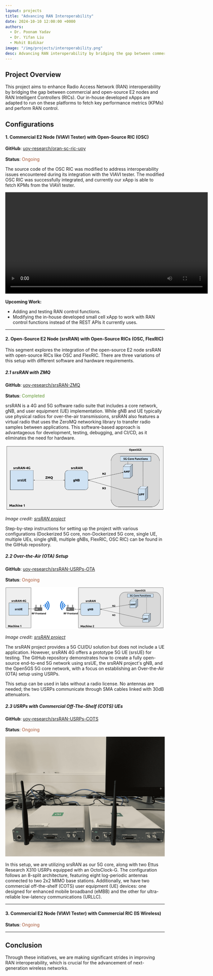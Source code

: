```yaml
---
layout: projects
title: "Advancing RAN Interoperability"
date: 2024-10-10 12:00:00 +0000
authors:
  - Dr. Poonam Yadav
  - Dr. Yifan Liu
  - Mohit Bidikar
image: "/img/projects/interoperability.png"
desc: Advancing RAN interoperability by bridging the gap between commercial and open-source E2 nodes and RAN Intelligent Controllers (RICs).
---
```


## Project Overview

This project aims to enhance Radio Access Network (RAN) interoperability by bridging the gap between commercial and open-source E2 nodes and RAN Intelligent Controllers (RICs). Our in-house developed xApps are adapted to run on these platforms to fetch key performance metrics (KPMs) and perform RAN control.

## Configurations

#### 1. Commercial E2 Node (VIAVI Tester) with Open-Source RIC (OSC)

**GitHub**: [uoy-research/oran-sc-ric-uoy](https://github.com/uoy-research/oran-sc-ric-uoy)<br>  
**Status**: <span style="color: #A95938;">Ongoing</span>

The source code of the OSC RIC was modified to address interoperability issues encountered during its integration with the VIAVI tester. The modified OSC RIC was successfully integrated, and currently our xApp is able to fetch KPMs from the VIAVI tester.

<video controls preload="auto" width="640" height="auto">
  <source src="/vid/viavi-kpm.mp4" type="video/mp4">
  Your browser does not support the video tag.
</video>

**Upcoming Work:**

- Adding and testing RAN control functions.
- Modifying the in-house developed small cell xApp to work with RAN control functions instead of the REST APIs it currently uses.

---

#### 2. Open-Source E2 Node (srsRAN) with Open-Source RICs (OSC, FlexRIC)

This segment explores the integration of the open-source E2 node srsRAN with open-source RICs like OSC and FlexRIC. There are three variations of this setup with different software and hardware requirements.

##### 2.1 srsRAN with ZMQ

**GitHub**: [uoy-research/srsRAN-ZMQ](https://github.com/uoy-research/srsRAN-ZMQ)<br>  
**Status**: <span style="color: #609732;">Completed</span>

srsRAN is a 4G and 5G software radio suite that includes a core network, gNB, and user equipment (UE) implementation. While gNB and UE typically use physical radios for over-the-air transmissions, srsRAN also features a virtual radio that uses the ZeroMQ networking library to transfer radio samples between applications. This software-based approach is advantageous for development, testing, debugging, and CI/CD, as it eliminates the need for hardware.

<img src="/img/zmq.png" alt="srsRAN with ZMQ" >
<p><em>Image credit: <a href="https://www.srsran.com/" target="_blank">srsRAN project</a></em></p>

Step-by-step instructions for setting up the project with various configurations (Dockerized 5G core, non-Dockerized 5G core, single UE, multiple UEs, single gNB, multiple gNBs, FlexRIC, OSC RIC) can be found in the GitHub repository.

##### 2.2 Over-the-Air (OTA) Setup

**GitHub**: [uoy-research/srsRAN-USRPs-OTA](https://github.com/uoy-research/srsRAN-USRPs-OTA)<br>  
**Status**: <span style="color: #A95938;">Ongoing</span>

<img src="/img/ota.png" alt="Over-the-Air (OTA) Setup" >
<p><em>Image credit: <a href="https://www.srsran.com/" target="_blank">srsRAN project</a></em></p>

The srsRAN project provides a 5G CU/DU solution but does not include a UE application. However, srsRAN 4G offers a prototype 5G UE (srsUE) for testing. The GitHub repository demonstrates how to create a fully open-source end-to-end 5G network using srsUE, the srsRAN project's gNB, and the Open5GS 5G core network, with a focus on establishing an Over-the-Air (OTA) setup using USRPs.

This setup can be used in labs without a radio license. No antennas are needed; the two USRPs communicate through SMA cables linked with 30dB attenuators.

##### 2.3 USRPs with Commercial Off-The-Shelf (COTS) UEs

**GitHub**: [uoy-research/srsRAN-USRPs-COTS](https://github.com/uoy-research/srsRAN-USRPs-COTS)<br>  
**Status**: <span style="color: #A95938;">Ongoing</span>

<img src="/img/usrp.png" alt="USRPs with COTS" >

In this setup, we are utilizing srsRAN as our 5G core, along with two Ettus Research X310 USRPs equipped with an OctoClock-G. The configuration follows an 8-split architecture, featuring eight log-periodic antennas connected to two 2x2 MIMO base stations. Additionally, we have two commercial off-the-shelf (COTS) user equipment (UE) devices: one designed for enhanced mobile broadband (eMBB) and the other for ultra-reliable low-latency communications (URLLC).

---

#### 3. Commercial E2 Node (VIAVI Tester) with Commercial RIC (IS Wireless)

**Status**: <span style="color: #A95938;">Ongoing</span>

---

## Conclusion

Through these initiatives, we are making significant strides in improving RAN interoperability, which is crucial for the advancement of next-generation wireless networks.
